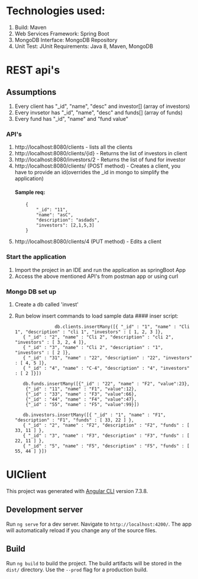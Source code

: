 # Technologies used:

 1. Build: Maven
 2. Web Services Framework: Spring Boot
 3. MongoDB Interface: MongoDB Repository
 4. Unit Test: JUnit Requirements: Java 8, Maven, MongoDB

# REST api's

## Assumptions
 1. Every client has "_id", "name", "desc" and investor[] (array of investors)
 2. Every invsetor has "_id", "name", "desc" and funds[] (array of funds)
 3. Every fund has "_id", "name" and "fund value"
 
### API's
 1. http://localhost:8080/clients - lists all the clients
 2. http://localhost:8080/clients/{id} - Returns the list of investors in client
 3. http://localhost:8080/investors/2 - Returns the list of fund for investor
 4. http://localhost:8080/clients/   (POST method) - Creates a client, you have to provide an id(overrides the _id in mongo to simplify the application)
 	#### Sample req:
 			{
			    "_id": "11",
			    "name": "asC",
			    "description": "asdads",
			    "investors": [2,1,5,3]
			}
 5.  http://localhost:8080/clients/4 (PUT method) - Edits a client
 
 ### Start the application
  1. Import the project in an IDE and run the application as springBoot App
  2. Access the above mentioned API's from postman app or using curl

 ### Mongo DB set up
  1. Create a db called 'invest'
  2. Run below insert commands to load sample data
  	#### inser script:
	
                        db.clients.insertMany([{ "_id" : "1", "name" : "Cli 1", "description" : "cli 1", "investors" : [ 1, 2, 3 ]},
			{ "_id" : "2", "name" : "Cli 2", "description" : "cli 2", "investors" : [ 3, 2, 4 ]},
			{ "_id" : "3", "name" : "Cli 2", "description" : "1", "investors" : [ 2 ]},
			{ "_id" : "31", "name" : "22", "description" : "22", "investors" : [ 4, 5 ]},
			{ "_id" : "4", "name" : "C-4", "description" : "4", "investors" : [ 2 ]}])

			db.funds.insertMany([{"_id" : "22", "name" : "F2", "value":23},
			 {"_id" : "11", "name" : "F1", "value":12},
			 {"_id" : "33", "name" : "F3", "value":66},
			 {"_id" : "44", "name" : "F4", "value":47},
			 {"_id" : "55", "name" : "F5", "value":99}])
 
		 	db.investors.insertMany([{ "_id" : "1", "name" : "F1", "description" : "F1", "funds" : [ 33, 22 ] },
			{ "_id" : "2", "name" : "F2", "description" : "F2", "funds" : [ 33, 11 ] },
			{ "_id" : "3", "name" : "F3", "description" : "F3", "funds" : [ 22, 11 ] },
			{ "_id" : "5", "name" : "F5", "description" : "F5", "funds" : [ 55, 44 ] }])

# UIClient

This project was generated with [Angular CLI](https://github.com/angular/angular-cli) version 7.3.8.

## Development server

Run `ng serve` for a dev server. Navigate to `http://localhost:4200/`. The app will automatically reload if you change any of the source files.

## Build

Run `ng build` to build the project. The build artifacts will be stored in the `dist/` directory. Use the `--prod` flag for a production build.
